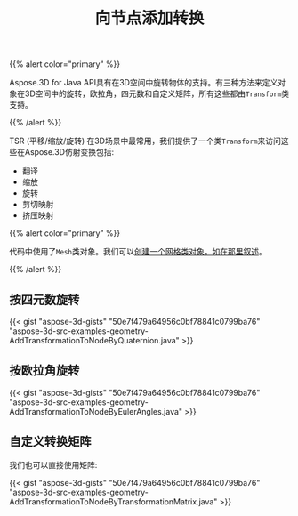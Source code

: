 ﻿---
title: 向节点添加转换
type: docs
weight: 10
url: /zh/java/adding-transformation-to-the-node/
description: Aspose.3D for Java API具有在3D空间中旋转物体的支持。有三种方法来定义对象在3D空间中的旋转，欧拉角，四元数和自定义矩阵，所有这些都由Transform类支持。
---
{{% alert color="primary" %}} 

Aspose.3D for Java API具有在3D空间中旋转物体的支持。有三种方法来定义对象在3D空间中的旋转，欧拉角，四元数和自定义矩阵，所有这些都由`Transform`类支持。

{{% /alert %}} 

TSR (平移/缩放/旋转) 在3D场景中最常用，我们提供了一个类`Transform`来访问这些在Aspose.3D仿射变换包括:

- 翻译
- 缩放
- 旋转
- 剪切映射
- 挤压映射

{{% alert color="primary" %}} 

代码中使用了`Mesh`类对象。我们可以[创建一个网格类对象，如在那里叙述](https://docs.dynabic.com/display/3djava/Create+3D+Mesh+and+Scene)。

{{% /alert %}} 
## **按四元数旋转**
{{< gist "aspose-3d-gists" "50e7f479a64956c0bf78841c0799ba76" "aspose-3d-src-examples-geometry-AddTransformationToNodeByQuaternion.java" >}}
## **按欧拉角旋转**
{{< gist "aspose-3d-gists" "50e7f479a64956c0bf78841c0799ba76" "aspose-3d-src-examples-geometry-AddTransformationToNodeByEulerAngles.java" >}}
## **自定义转换矩阵**
我们也可以直接使用矩阵:

{{< gist "aspose-3d-gists" "50e7f479a64956c0bf78841c0799ba76" "aspose-3d-src-examples-geometry-AddTransformationToNodeByTransformationMatrix.java" >}}
